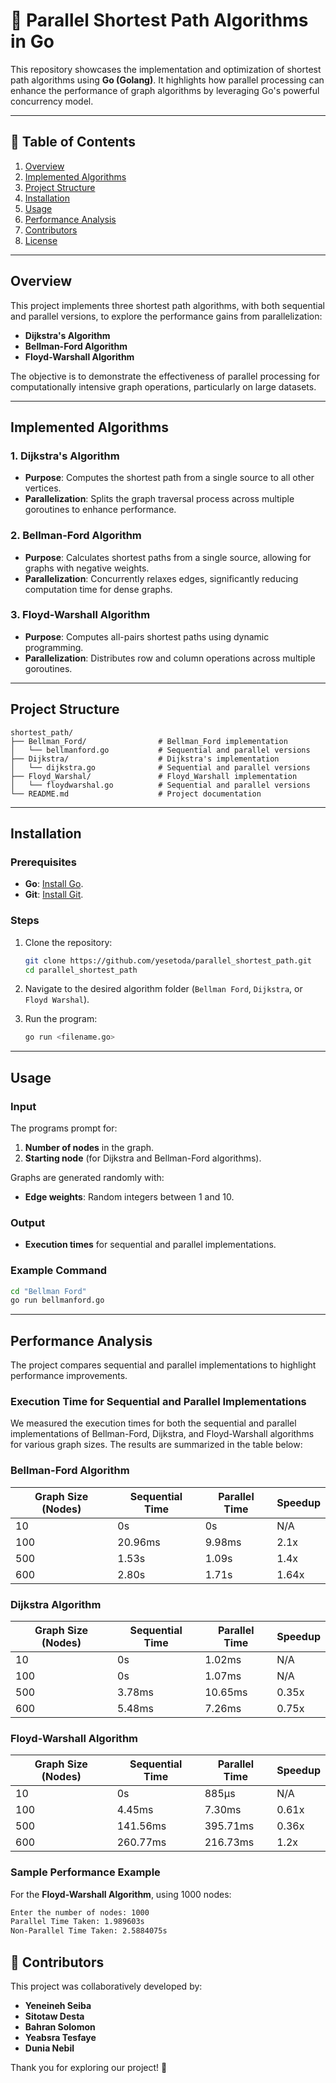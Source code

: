 
# 🚀 Parallel Shortest Path Algorithms in Go

This repository showcases the implementation and optimization of shortest path algorithms using **Go (Golang)**. It highlights how parallel processing can enhance the performance of graph algorithms by leveraging Go's powerful concurrency model.

---

## 🔐 Table of Contents

1. [Overview](#overview)  
2. [Implemented Algorithms](#implemented-algorithms)  
3. [Project Structure](#project-structure)  
4. [Installation](#installation)  
5. [Usage](#usage)  
6. [Performance Analysis](#performance-analysis)  
7. [Contributors](#contributors)  
8. [License](#license)  

---

## Overview

This project implements three shortest path algorithms, with both sequential and parallel versions, to explore the performance gains from parallelization:

- **Dijkstra's Algorithm**  
- **Bellman-Ford Algorithm**  
- **Floyd-Warshall Algorithm**  

The objective is to demonstrate the effectiveness of parallel processing for computationally intensive graph operations, particularly on large datasets.

---

## Implemented Algorithms

### **1. Dijkstra's Algorithm**
- **Purpose**: Computes the shortest path from a single source to all other vertices.  
- **Parallelization**: Splits the graph traversal process across multiple goroutines to enhance performance.

### **2. Bellman-Ford Algorithm**
- **Purpose**: Calculates shortest paths from a single source, allowing for graphs with negative weights.  
- **Parallelization**: Concurrently relaxes edges, significantly reducing computation time for dense graphs.

### **3. Floyd-Warshall Algorithm**
- **Purpose**: Computes all-pairs shortest paths using dynamic programming.  
- **Parallelization**: Distributes row and column operations across multiple goroutines.

---

## Project Structure

```plaintext
shortest_path/
├── Bellman_Ford/                # Bellman_Ford implementation
│   └── bellmanford.go           # Sequential and parallel versions
├── Dijkstra/                    # Dijkstra's implementation
│   └── dijkstra.go              # Sequential and parallel versions
├── Floyd_Warshal/               # Floyd_Warshall implementation
│   └── floydwarshal.go          # Sequential and parallel versions
└── README.md                    # Project documentation
```

---

## Installation

### Prerequisites
- **Go**: [Install Go](https://go.dev/doc/install).  
- **Git**: [Install Git](https://git-scm.com/book/en/v2/Getting-Started-Installing-Git).  

### Steps
1. Clone the repository:
   ```bash
   git clone https://github.com/yesetoda/parallel_shortest_path.git
   cd parallel_shortest_path
   ```
2. Navigate to the desired algorithm folder (`Bellman Ford`, `Dijkstra`, or `Floyd Warshal`).

3. Run the program:
   ```bash
   go run <filename.go>
   ```

---

## Usage

### Input
The programs prompt for:
1. **Number of nodes** in the graph.  
2. **Starting node** (for Dijkstra and Bellman-Ford algorithms).  

Graphs are generated randomly with:  
- **Edge weights**: Random integers between 1 and 10.  


### Output
- **Execution times** for sequential and parallel implementations.  


### Example Command
```bash
cd "Bellman Ford"
go run bellmanford.go
```

---

## Performance Analysis

The project compares sequential and parallel implementations to highlight performance improvements.

### **Execution Time for Sequential and Parallel Implementations**
We measured the execution times for both the sequential and parallel implementations of Bellman-Ford, Dijkstra, and Floyd-Warshall algorithms for various graph sizes. The results are summarized in the table below:

### Bellman-Ford Algorithm
| Graph Size (Nodes) | Sequential Time | Parallel Time | Speedup |
|--------------------|----------------|---------------|---------|
| 10                 | 0s             | 0s            | N/A     |
| 100                | 20.96ms        | 9.98ms        | 2.1x    |
| 500                | 1.53s          | 1.09s         | 1.4x    |
| 600                | 2.80s          | 1.71s         | 1.64x   |

### Dijkstra Algorithm
| Graph Size (Nodes) | Sequential Time | Parallel Time | Speedup |
|--------------------|----------------|---------------|---------|
| 10                 | 0s             | 1.02ms        | N/A     |
| 100                | 0s             | 1.07ms        | N/A     |
| 500                | 3.78ms         | 10.65ms       | 0.35x   |
| 600                | 5.48ms         | 7.26ms        | 0.75x   |

### Floyd-Warshall Algorithm
| Graph Size (Nodes) | Sequential Time | Parallel Time | Speedup |
|--------------------|----------------|---------------|---------|
| 10                 | 0s             | 885µs         | N/A     |
| 100                | 4.45ms         | 7.30ms        | 0.61x   |
| 500                | 141.56ms       | 395.71ms      | 0.36x   |
| 600                | 260.77ms       | 216.73ms      | 1.2x    |

### Sample Performance Example
For the **Floyd-Warshall Algorithm**, using 1000 nodes:

```cmd
Enter the number of nodes: 1000
Parallel Time Taken: 1.989603s
Non-Parallel Time Taken: 2.5884075s
```

## 👥 Contributors

This project was collaboratively developed by:  
- **Yeneineh Seiba**  
- **Sitotaw Desta**  
- **Bahran Solomon**  
- **Yeabsra Tesfaye**  
- **Dunia Nebil**


Thank you for exploring our project! 🌟
